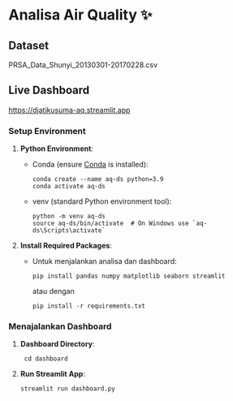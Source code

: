 # Analisa Air Quality ✨

## Dataset 
PRSA_Data_Shunyi_20130301-20170228.csv

## Live Dashboard
https://djatikusuma-aq.streamlit.app

### Setup Environment

1. **Python Environment**:
   - Conda (ensure [Conda](https://docs.conda.io/en/latest/) is installed):
     ```
     conda create --name aq-ds python=3.9
     conda activate aq-ds
     ```
   - venv (standard Python environment tool):
     ```
     python -m venv aq-ds
     source aq-ds/bin/activate  # On Windows use `aq-ds\Scripts\activate`
     ```

2. **Install Required Packages**:
   - Untuk menjalankan analisa dan dashboard:
     ```
     pip install pandas numpy matplotlib seaborn streamlit
     ```

     atau dengan
     ```
     pip install -r requirements.txt
     ```
### Menajalankan Dashboard

1. **Dashboard Directory**:
    ```
     cd dashboard 
    ```

2. **Run Streamlit App**:
    ```
    streamlit run dashboard.py
    ```